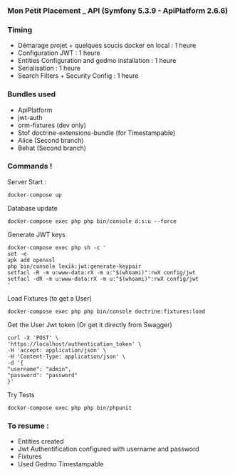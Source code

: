 ### Mon Petit Placement _ API (Symfony 5.3.9 - ApiPlatform 2.6.6)




### Timing
- Démarage projet + quelques soucis docker en local : 1 heure
- Configuration JWT : 1 heure
- Entities Configuration and gedmo installation : 1 heure
- Serialisation : 1 heure
- Search Filters + Security Config : 1 heure


### Bundles used
- ApiPlatform
- jwt-auth
- orm-fixtures (dev only)
- Stof doctrine-extensions-bundle (for Timestampable)
- Alice (Second branch)
- Behat (Second branch)

### Commands !

Server Start :
```
docker-compose up
```
Database update
```
docker-compose exec php php bin/console d:s:u --force
```
Generate JWT keys
```
docker-compose exec php sh -c '
set -e
apk add openssl
php bin/console lexik:jwt:generate-keypair
setfacl -R -m u:www-data:rX -m u:"$(whoami)":rwX config/jwt
setfacl -dR -m u:www-data:rX -m u:"$(whoami)":rwX config/jwt
'
```
Load Fixtures (to get a User)
```
docker-compose exec php php bin/console doctrine:fixtures:load
```

Get the User Jwt token (Or get it directly from Swagger)
```
curl -X 'POST' \
'https://localhost/authentication_token' \
-H 'accept: application/json' \
-H 'Content-Type: application/json' \
-d '{
"username": "admin",
"password": "password"
}'
```


Try Tests
```
docker-compose exec php php bin/phpunit
```


### To resume :
- Entities created
- Jwt Authentification configured with username and password
- Fixtures
- Used Gedmo Timestampable
